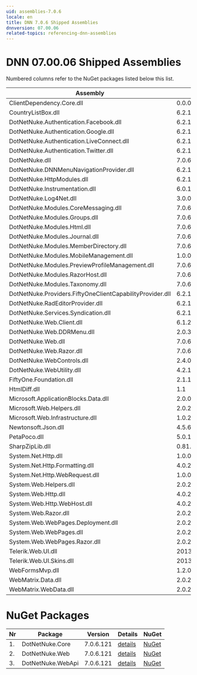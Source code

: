 ```yaml
---
uid: assemblies-7.0.6
locale: en
title: DNN 7.0.6 Shipped Assemblies
dnnversion: 07.00.06
related-topics: referencing-dnn-assemblies
---
```


# DNN 07.00.06 Shipped Assemblies

Numbered columns refer to the NuGet packages listed below this list.

|**Assembly**|**Version**|#1|#2|#3|
|---|---|---|---|---|
|ClientDependency.Core.dll|0.0.0.0| | | |
|CountryListBox.dll|6.2.1.11| | | |
|DotNetNuke.Authentication.Facebook.dll|6.2.1.11| | | |
|DotNetNuke.Authentication.Google.dll|6.2.1.11| | | |
|DotNetNuke.Authentication.LiveConnect.dll|6.2.1.11| | | |
|DotNetNuke.Authentication.Twitter.dll|6.2.1.11| | | |
|DotNetNuke.dll|7.0.6.121|1| | |
|DotNetNuke.DNNMenuNavigationProvider.dll|6.2.1.11| | | |
|DotNetNuke.HttpModules.dll|6.2.1.11| | | |
|DotNetNuke.Instrumentation.dll|6.0.1.0| | | |
|DotNetNuke.Log4Net.dll|3.0.0.0| | | |
|DotNetNuke.Modules.CoreMessaging.dll|7.0.6.121| | | |
|DotNetNuke.Modules.Groups.dll|7.0.6.121| | | |
|DotNetNuke.Modules.Html.dll|7.0.6.121| | | |
|DotNetNuke.Modules.Journal.dll|7.0.6.121| | | |
|DotNetNuke.Modules.MemberDirectory.dll|7.0.6.121| | | |
|DotNetNuke.Modules.MobileManagement.dll|1.0.0.0| | | |
|DotNetNuke.Modules.PreviewProfileManagement.dll|7.0.6.121| | | |
|DotNetNuke.Modules.RazorHost.dll|7.0.6.121| | | |
|DotNetNuke.Modules.Taxonomy.dll|7.0.6.121| | | |
|DotNetNuke.Providers.FiftyOneClientCapabilityProvider.dll|6.2.1.11| | | |
|DotNetNuke.RadEditorProvider.dll|6.2.1.11| | | |
|DotNetNuke.Services.Syndication.dll|6.2.1.11| | | |
|DotNetNuke.Web.Client.dll|6.1.2.0| | | |
|DotNetNuke.Web.DDRMenu.dll|2.0.3.0| | | |
|DotNetNuke.Web.dll|7.0.6.121| |2|3|
|DotNetNuke.Web.Razor.dll|7.0.6.121| | | |
|DotNetNuke.WebControls.dll|2.4.0.598| | | |
|DotNetNuke.WebUtility.dll|4.2.1.783| | | |
|FiftyOne.Foundation.dll|2.1.15.1| | | |
|HtmlDiff.dll|1.1| | | |
|Microsoft.ApplicationBlocks.Data.dll|2.0.0.0|1| | |
|Microsoft.Web.Helpers.dll|2.0.20710.0| | | |
|Microsoft.Web.Infrastructure.dll|1.0.20105.407| | | |
|Newtonsoft.Json.dll|4.5.6.14930| | | |
|PetaPoco.dll|5.0.1.17400| | | |
|SharpZipLib.dll|0.81.0.1407| | | |
|System.Net.Http.dll|1.0.0.0| | |3|
|System.Net.Http.Formatting.dll|4.0.20710.0| | |3|
|System.Net.Http.WebRequest.dll|1.0.0.0| | | |
|System.Web.Helpers.dll|2.0.20126.16343| | | |
|System.Web.Http.dll|4.0.20710.0| | |3|
|System.Web.Http.WebHost.dll|4.0.20710.0| | | |
|System.Web.Razor.dll|2.0.20126.16343| | | |
|System.Web.WebPages.Deployment.dll|2.0.20710.0| | | |
|System.Web.WebPages.dll|2.0.20710.0| | | |
|System.Web.WebPages.Razor.dll|2.0.20126.16343| | | |
|Telerik.Web.UI.dll|2013.1.403.40| |2| |
|Telerik.Web.UI.Skins.dll|2013.1.403.40| | | |
|WebFormsMvp.dll|1.2.0.0| | | |
|WebMatrix.Data.dll|2.0.20126.16343| | | |
|WebMatrix.WebData.dll|2.0.20126.16343| | | |

# NuGet Packages

|**Nr**|**Package**|**Version**|Details|NuGet|
|---|---|---|---|---|
|1.|DotNetNuke.Core|7.0.6.121|[details](xref:nuget-DotNetNuke.Core-7.0.6.121)|[NuGet](https://www.nuget.org/packages/DotNetNuke.Core/7.0.6.121)|
|2.|DotNetNuke.Web|7.0.6.121|[details](xref:nuget-DotNetNuke.Web-7.0.6.121)|[NuGet](https://www.nuget.org/packages/DotNetNuke.Web/7.0.6.121)|
|3.|DotNetNuke.WebApi|7.0.6.121|[details](xref:nuget-DotNetNuke.WebApi-7.0.6.121)|[NuGet](https://www.nuget.org/packages/DotNetNuke.WebApi/7.0.6.121)|



